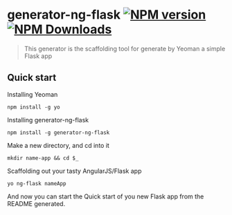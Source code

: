 # generator-ng-flask [![NPM version](https://badge.fury.io/js/generator-ng-flask.svg)](https://www.npmjs.org/package/generator-ng-flask) [![NPM Downloads](http://img.shields.io/npm/dm/generator-ng-flask.svg)](https://www.npmjs.org/package/generator-ng-flask)
> This generator is the scaffolding tool for generate by Yeoman a simple Flask app

## Quick start
Installing Yeoman
```
npm install -g yo
```

Installing generator-ng-flask
```
npm install -g generator-ng-flask
```

Make a new directory, and cd into it
```
mkdir name-app && cd $_
```

Scaffolding out your tasty AngularJS/Flask app
```
yo ng-flask nameApp
```

And now you can start the Quick start of you new Flask app from the README generated.
